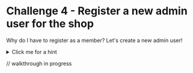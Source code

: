 # Challenge 4 - Register a new admin user for the shop

Why do I have to register as a member? Let's create a new admin user!

<details>
  <summary>Click me for a hint</summary>
  
  ```
  Try and intercept the registration request to see what it looks like. Maybe you could add a new parameter?
  ```
</details>


// walkthrough in progress
